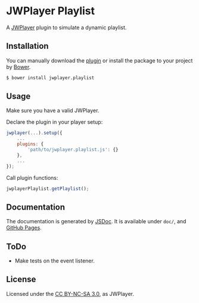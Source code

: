 # JWPlayer Playlist

A [JWPlayer](http://www.jwplayer.com/) plugin to simulate a dynamic playlist.

## Installation

You can manually download the [plugin](https://raw.githubusercontent.com/audetpascale/jwplayer-playlist/master/build/jwplayer.playlist.js) or install the package to your project by [Bower](http://bower.io/).

```bash
$ bower install jwplayer.playlist
```

## Usage

Make sure you have a valid JWPlayer.

Declare the plugin in your player setup:

```js
jwplayer(...).setup({
    ...
    plugins: {
        'path/to/jwplayer.playlist.js': {}
    },
    ...
});
```

Call plugin functions:

```js
jwplayerPlaylist.getPlaylist();
```

## Documentation

The documentation is generated by [JSDoc](http://usejsdoc.org/).
It is available under `doc/`, and [GitHub Pages](http://audetpascale.github.io/jwplayer-playlist/).

## ToDo

- Make tests on the event listener.

## License

Licensed under the [CC BY-NC-SA 3.0](http://creativecommons.org/licenses/by-nc-sa/3.0/), as JWPlayer.
